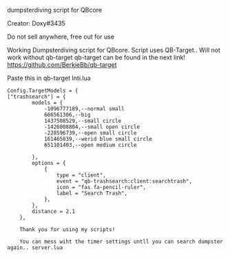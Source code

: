 dumpsterdiving script for QBcore

Creator: Doxy#3435

Do not sell anywhere, free out for use

Working Dumpsterdiving script for QBcore. Script uses QB-Target.. Will not work without qb-target qb-target can be found in the next link!
https://github.com/BerkieBb/qb-target

Paste this in qb-target Inti.lua

```
Config.TargetModels = {
["trashsearch"] = {
        models = {
			-1096777189,--normal small
			666561306,--big
			1437508529,--small circle
			-1426008804,--small open circle
			-228596739,--open small circle
			161465839,--werid blue small circle
			651101403,--open medium circle

        },
        options = {
            {
                type = "client",
                event = "qb-trashsearch:client:searchtrash",
                icon = "fas fa-pencil-ruler",
                label = "Search Trash",
            },
        },
        distance = 2.1
    },
    
    Thank you for using my scripts!
    
    You can mess wiht the timer settings untll you can search dumpster again.. server.lua

